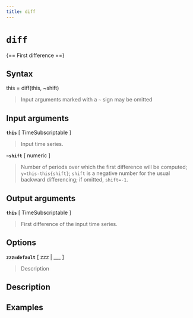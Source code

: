 ```yaml
---
title: diff
---
```


# `diff`

{== First difference ==}


## Syntax 

this = diff(this, ~shift)
> 
> Input arguments marked with a `~` sign may be omitted
> 

## Input arguments 

__`this`__ [ TimeSubscriptable ]
>
> Input time series.
>

__`~shift`__ [ numeric ]
>
> Number of periods over which the first difference
> will be computed; `y=this-this{shift}`; `shift` is a negative number
> for the usual backward differencing; if omitted, `shift=-1`.
>


## Output arguments 

__`this`__ [ TimeSubscriptable ]
>
> First difference of the input time series.
>

## Options 

__`zzz=default`__ [ zzz | ___ ]
> 
> Description
> 


## Description 



## Examples

```matlab
```

